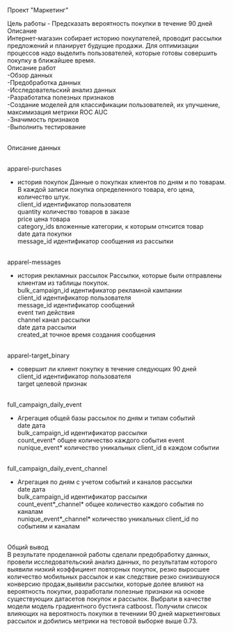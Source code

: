 
Проект "Маркетинг"

Цель работы - Предсказать вероятность покупки в течение 90 дней
<br />Описание
<br /> Интернет-магазин собирает историю покупателей, проводит рассылки предложений и планирует будущие продажи. Для оптимизации процессов надо выделить пользователей, которые готовы совершить покупку в ближайшее время.
<br /> Описание работ
  <br />-Обзор данных
  <br />-Предобработка данных
  <br />-Исследовательский анализ данных
  <br />-Разработатка полезных признаков
  <br />-Создание моделей для классификации пользователей, их улучшение, максимизация метрики ROC AUC
  <br />-Значимость признаков
  <br />-Выполнить тестирование

<br /> Описание данных

<br />apparel-purchases
 - история покупок Данные о покупках клиентов по дням и по товарам. В каждой записи покупка определенного товара, его цена, количество штук.
  <br />client_id идентификатор пользователя
  <br />quantity количество товаров в заказе
  <br />price цена товара
  <br />category_ids вложенные категории, к которым отнсится товар
  <br />date дата покупки
  <br />message_id идентификатор сообщения из рассылки

<br />apparel-messages
 - история рекламных рассылок Рассылки, которые были отправлены клиентам из таблицы покупок.
  <br />bulk_campaign_id идентификатор рекламной кампании
  <br />client_id идентификатор пользователя
  <br />message_id идентификатор сообщений
  <br />event тип действия
  <br />channel канал рассылки
  <br />date дата рассылки
  <br />created_at точное время создания сообщения

<br />apparel-target_binary
- совершит ли клиент покупку в течение следующих 90 дней
  <br />client_id идентификатор пользователя
  <br />target целевой признак

<br />full_campaign_daily_event
 - Агрегация общей базы рассылок по дням и типам событий
  <br />date дата
  <br />bulk_campaign_id идентификатор рассылки
  <br />count_event* общее количество каждого события event
  <br />nunique_event* количество уникальных client_id в каждом событии

<br /> full_campaign_daily_event_channel
 - Агрегация по дням с учетом событий и каналов рассылки
  <br />date дата
  <br />bulk_campaign_id идентификатор рассылки
  <br />count_event*_channel* общее количество каждого события по каналам
  <br />nunique_event*_channel* количество уникальных client_id по событиям и каналам

<br />Общий вывод
<br />В результате проделанной работы сделали предобработку данных, провели исследовательский анализ данных, 
по результатам которого выявили низкий коэффициент повторных покупок, резко выросшее количество мобильных рассылок 
и как следствие резко снизившуюся конверсию продаж,выявили рассылки, которые долее влияют на вероятность покупки, 
разработали полезные признаки на основе существующих датасетов покупок и рассылок. Выбрали в качестве модели модель градиентного бустинга catboost. 
Получили список влияющих на вероятность покупки в течениии 90 дней маркетинговых рассылок и добились метрики на тестовой выборке выше 0.73.
